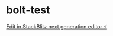 # bolt-test

[Edit in StackBlitz next generation editor ⚡️](https://stackblitz.com/~/github.com/JREAM/bolt-test)